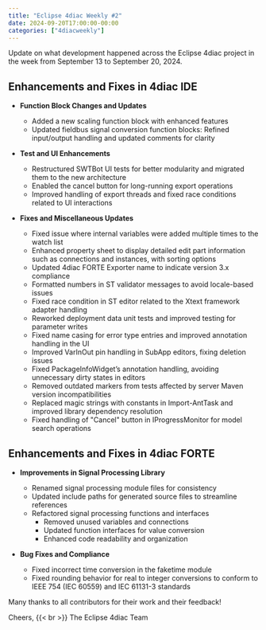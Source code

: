 ```yaml
---
title: "Eclipse 4diac Weekly #2"
date: 2024-09-20T17:00:00-00:00
categories: ["4diacweekly"]
---
```


Update on what development happened across the Eclipse 4diac project in the week from September 13 to September 20, 2024.

## Enhancements and Fixes in 4diac IDE

- **Function Block Changes and Updates**
  - Added a new scaling function block with enhanced features
  - Updated fieldbus signal conversion function blocks: Refined input/output handling and updated comments for clarity
  
- **Test and UI Enhancements**
  - Restructured SWTBot UI tests for better modularity and migrated them to the new architecture
  - Enabled the cancel button for long-running export operations
  - Improved handling of export threads and fixed race conditions related to UI interactions

- **Fixes and Miscellaneous Updates**
  - Fixed issue where internal variables were added multiple times to the watch list
  - Enhanced property sheet to display detailed edit part information such as connections and instances, with sorting options
  - Updated 4diac FORTE Exporter name to indicate version 3.x compliance
  - Formatted numbers in ST validator messages to avoid locale-based issues
  - Fixed race condition in ST editor related to the Xtext framework adapter handling
  - Reworked deployment data unit tests and improved testing for parameter writes
  - Fixed name casing for error type entries and improved annotation handling in the UI
  - Improved VarInOut pin handling in SubApp editors, fixing deletion issues
  - Fixed PackageInfoWidget’s annotation handling, avoiding unnecessary dirty states in editors
  - Removed outdated markers from tests affected by server Maven version incompatibilities
  - Replaced magic strings with constants in Import-AntTask and improved library dependency resolution
  - Fixed handling of "Cancel" button in IProgressMonitor for model search operations


## Enhancements and Fixes in 4diac FORTE

- **Improvements in Signal Processing Library**
  - Renamed signal processing module files for consistency
  - Updated include paths for generated source files to streamline references
  - Refactored signal processing functions and interfaces
    - Removed unused variables and connections
    - Updated function interfaces for value conversion
    - Enhanced code readability and organization

- **Bug Fixes and Compliance**
  - Fixed incorrect time conversion in the faketime module
  - Fixed rounding behavior for real to integer conversions to conform to IEEE 754 (IEC 60559) and IEC 61131-3 standards

Many thanks to all contributors for their work and their feedback!

Cheers, {{< br >}}
The Eclipse 4diac Team
